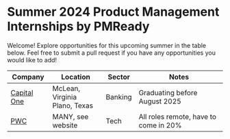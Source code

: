 # Summer 2024 Product Management Internships by PMReady
Welcome! Explore opportunities for this upcoming summer in the table below. Feel free to submit a pull request if you have any opportunities you would like to add!

| Company | Location | Sector | Notes |
| ------- | -------- | ------ | ----- |
| [Capital One](https://www.capitalonecareers.com/job/mclean/product-development-intern-summer-2024/31238/52984849488) | McLean, Virginia</br>Plano, Texas | Banking | Graduating before August 2025 |
| [PWC](https://jobs.us.pwc.com/job/birmingham/products-and-tech-product-management-intern-summer-2024/932/52191606464) | MANY, see website | Tech | All roles remote, have to come in 20% |

